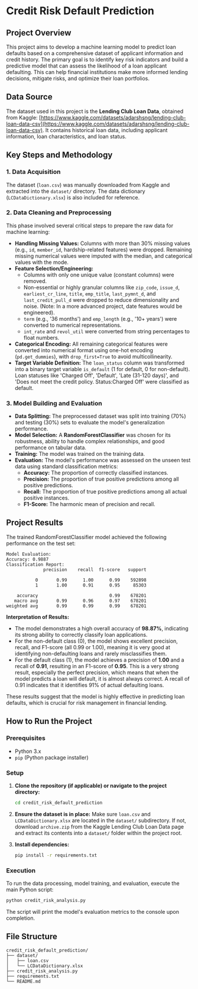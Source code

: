 # Credit Risk Default Prediction

## Project Overview
This project aims to develop a machine learning model to predict loan defaults based on a comprehensive dataset of applicant information and credit history. The primary goal is to identify key risk indicators and build a predictive model that can assess the likelihood of a loan applicant defaulting. This can help financial institutions make more informed lending decisions, mitigate risks, and optimize their loan portfolios.

## Data Source
The dataset used in this project is the **Lending Club Loan Data**, obtained from Kaggle: [https://www.kaggle.com/datasets/adarshsng/lending-club-loan-data-csv](https://www.kaggle.com/datasets/adarshsng/lending-club-loan-data-csv). It contains historical loan data, including applicant information, loan characteristics, and loan status.

## Key Steps and Methodology

### 1. Data Acquisition
The dataset (`loan.csv`) was manually downloaded from Kaggle and extracted into the `dataset/` directory. The data dictionary (`LCDataDictionary.xlsx`) is also included for reference.

### 2. Data Cleaning and Preprocessing
This phase involved several critical steps to prepare the raw data for machine learning:
- **Handling Missing Values:** Columns with more than 30% missing values (e.g., `id`, `member_id`, hardship-related features) were dropped. Remaining missing numerical values were imputed with the median, and categorical values with the mode.
- **Feature Selection/Engineering:**
    - Columns with only one unique value (constant columns) were removed.
    - Non-essential or highly granular columns like `zip_code`, `issue_d`, `earliest_cr_line`, `title`, `emp_title`, `last_pymnt_d`, and `last_credit_pull_d` were dropped to reduce dimensionality and noise. (Note: In a more advanced project, date features would be engineered).
    - `term` (e.g., '36 months') and `emp_length` (e.g., '10+ years') were converted to numerical representations.
    - `int_rate` and `revol_util` were converted from string percentages to float numbers.
- **Categorical Encoding:** All remaining categorical features were converted into numerical format using one-hot encoding (`pd.get_dummies`), with `drop_first=True` to avoid multicollinearity.
- **Target Variable Definition:** The `loan_status` column was transformed into a binary target variable `is_default` (1 for default, 0 for non-default). Loan statuses like 'Charged Off', 'Default', 'Late (31-120 days)', and 'Does not meet the credit policy. Status:Charged Off' were classified as default.

### 3. Model Building and Evaluation
- **Data Splitting:** The preprocessed dataset was split into training (70%) and testing (30%) sets to evaluate the model's generalization performance.
- **Model Selection:** A **RandomForestClassifier** was chosen for its robustness, ability to handle complex relationships, and good performance on tabular data.
- **Training:** The model was trained on the training data.
- **Evaluation:** The model's performance was assessed on the unseen test data using standard classification metrics:
    - **Accuracy:** The proportion of correctly classified instances.
    - **Precision:** The proportion of true positive predictions among all positive predictions.
    - **Recall:** The proportion of true positive predictions among all actual positive instances.
    - **F1-Score:** The harmonic mean of precision and recall.

## Project Results
The trained RandomForestClassifier model achieved the following performance on the test set:

```
Model Evaluation:
Accuracy: 0.9887
Classification Report:
              precision    recall  f1-score   support

           0       0.99      1.00      0.99    592898
           1       1.00      0.91      0.95     85303

    accuracy                           0.99    678201
   macro avg       0.99      0.96      0.97    678201
weighted avg       0.99      0.99      0.99    678201
```

**Interpretation of Results:**
- The model demonstrates a high overall accuracy of **98.87%**, indicating its strong ability to correctly classify loan applications.
- For the non-default class (0), the model shows excellent precision, recall, and F1-score (all 0.99 or 1.00), meaning it is very good at identifying non-defaulting loans and rarely misclassifies them.
- For the default class (1), the model achieves a precision of **1.00** and a recall of **0.91**, resulting in an F1-score of **0.95**. This is a very strong result, especially the perfect precision, which means that when the model predicts a loan will default, it is almost always correct. A recall of 0.91 indicates that it identifies 91% of actual defaulting loans.

These results suggest that the model is highly effective in predicting loan defaults, which is crucial for risk management in financial lending.

## How to Run the Project

### Prerequisites
- Python 3.x
- `pip` (Python package installer)

### Setup
1.  **Clone the repository (if applicable) or navigate to the project directory:**
    ```bash
    cd credit_risk_default_prediction
    ```

2.  **Ensure the dataset is in place:**
    Make sure `loan.csv` and `LCDataDictionary.xlsx` are located in the `dataset/` subdirectory. If not, download `archive.zip` from the Kaggle Lending Club Loan Data page and extract its contents into a `dataset/` folder within the project root.

3.  **Install dependencies:**
    ```bash
    pip install -r requirements.txt
    ```

### Execution
To run the data processing, model training, and evaluation, execute the main Python script:

```bash
python credit_risk_analysis.py
```

The script will print the model's evaluation metrics to the console upon completion.

## File Structure
```
credit_risk_default_prediction/
├── dataset/
│   ├── loan.csv
│   └── LCDataDictionary.xlsx
├── credit_risk_analysis.py
├── requirements.txt
└── README.md
```
